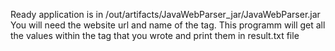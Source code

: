 Ready application is in /out/artifacts/JavaWebParser_jar/JavaWebParser.jar
You will need the website url and name of the tag.
This programm will get all the values within the tag that you wrote and print them in result.txt file
